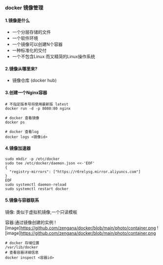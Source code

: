 ### docker 镜像管理

#### 1.镜像是什么

- 一个分层存储的文件
- 一个软件环境
- 一个镜像可以创建N个容器
- 一种标准化的交付
- 一个不包含Linux 而又精简的Linux操作系统

#### 2.镜像从哪里来?

- 镜像仓库 (docker hub)

#### 3.创建一个Nginx容器

````shell
# 不指定版本号将使用最新版 latest
docker run -d -p 8080:80 nginx

# docker 查看镜像
docker ps

# docker 查看log 
docker logs <镜像id>
````

 #### 4.镜像加速器

````shell
sudo mkdir -p /etc/docker
sudo tee /etc/docker/daemon.json <<-'EOF'
{
  "registry-mirrors": ["https://r6relysg.mirror.aliyuncs.com"]
}
EOF
sudo systemctl daemon-reload
sudo systemctl restart docker
````

#### 5.镜像与容器联系

镜像: 类似于虚拟机镜像,一个只读模板

容器:通过镜像创建的实例
![image]https://github.com/zengana/docker/blob/main/photo/container.png
![image]https://github.com/zengana/docker/blob/main/photo/container.png

````shell
# docker 存储位置
/var/lib/docker
# 查看容器详细信息
docker inspect <容器id>
````

